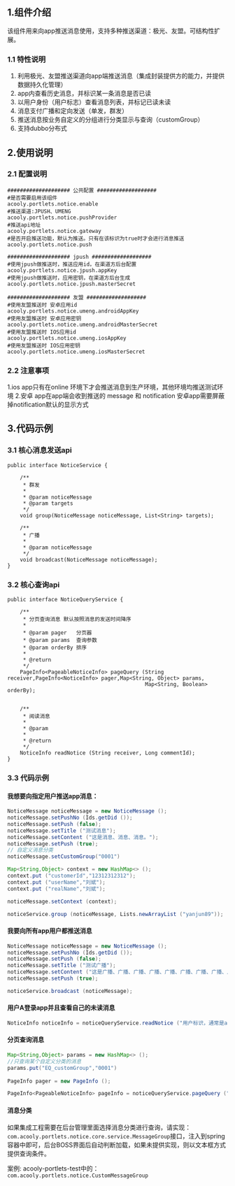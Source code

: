 ## 1.组件介绍
该组件用来向app推送消息使用，支持多种推送渠道：极光、友盟。可结构性扩展。

### 1.1 特性说明
1. 利用极光、友盟推送渠道向app端推送消息（集成封装提供方的能力，并提供数据持久化管理）
2. app内查看历史消息，并标识某一条消息是否已读
3. 以用户身份（用户标志）查看消息列表，并标记已读未读
4. 消息支付广播和定向发送（单发，群发）
5. 推送消息按业务自定义的分组进行分类显示与查询（customGroup）
6. 支持dubbo分布式


## 2.使用说明
### 2.1 配置说明

```
#################### 公共配置 ###################
#是否需要启用该组件
acooly.portlets.notice.enable
#推送渠道:JPUSH、UMENG
acooly.portlets.notice.pushProvider
#推送api地址
acooly.portlets.notice.gateway
#是否开启推送功能，默认为推送。只有在该标识为true时才会进行消息推送
acooly.portlets.notice.push

#################### jpush ###################
#使用jpush做推送时，推送应用id，在渠道方后台配置
acooly.portlets.notice.jpush.appKey
#使用jpush做推送时，应用密钥，在渠道方后台生成
acooly.portlets.notice.jpush.masterSecret

#################### 友盟 ###################
#使用友盟推送时 安卓应用id
acooly.portlets.notice.umeng.androidAppKey
#使用友盟推送时 安卓应用密钥
acooly.portlets.notice.umeng.androidMasterSecret
#使用友盟推送时 IOS应用id
acooly.portlets.notice.umeng.iosAppKey
#使用友盟推送时 IOS应用密钥
acooly.portlets.notice.umeng.iosMasterSecret
```

### 2.2 注意事项
1.ios app只有在online 环境下才会推送消息到生产环境，其他环境均推送测试环境
2.安卓 app在app端会收到推送的 message 和 notification 安卓app需要屏蔽掉notification默认的显示方式

## 3.代码示例

### 3.1 核心消息发送api
```
public interface NoticeService {

    /**
     * 群发
     *
     * @param noticeMessage
     * @param targets
     */
    void group(NoticeMessage noticeMessage, List<String> targets);

    /**
     * 广播
     *
     * @param noticeMessage
     */
    void broadcast(NoticeMessage noticeMessage);
}

```
### 3.2 核心查询api

```
public interface NoticeQueryService {
	
	/**
	 * 分页查询消息 默认按照消息的发送时间降序
	 *
	 * @param pager   分页器
	 * @param params  查询参数
	 * @param orderBy 排序
	 *
	 * @return
	 */
	PageInfo<PageableNoticeInfo> pageQuery (String receiver,PageInfo<NoticeInfo> pager,Map<String, Object> params,
	                                        Map<String, Boolean> orderBy);
	
	
	/**
	 * 阅读消息
	 *
	 * @param
	 *
	 * @return
	 */
	NoticeInfo readNotice (String receiver, Long commentId);
}
```

### 3.3 代码示例

#### 我想要向指定用户推送app消息：

```java
NoticeMessage noticeMessage = new NoticeMessage ();
noticeMessage.setPushNo (Ids.getDid ());
noticeMessage.setPush (false);
noticeMessage.setTitle ("测试消息");
noticeMessage.setContent ("这是消息、消息、消息。");
noticeMessage.setPush (true);
// 自定义消息分类
noticeMessage.setCustomGroup("0001")

Map<String,Object> context = new HashMap<> ();
context.put ("customerId","12312312312");
context.put ("userName","刘斌");
context.put ("realName","刘斌");

noticeMessage.setContext (context);

noticeService.group (noticeMessage, Lists.newArrayList ("yanjun89"));

```

#### 我要向所有app用户都推送消息

```java
NoticeMessage noticeMessage = new NoticeMessage ();
noticeMessage.setPushNo (Ids.getDid ());
noticeMessage.setPush (false);
noticeMessage.setTitle ("测试广播");
noticeMessage.setContent ("这是广播、广播、广播、广播、广播、广播、广播、广播、广播、广播、广播、广播、广播。");
noticeMessage.setPush (true);

noticeService.broadcast (noticeMessage);

```

#### 用户A登录app并且查看自己的未读消息


```java
NoticeInfo noticeInfo = noticeQueryService.readNotice ("用户标识，通常是alias", 消息id);

```

#### 分页查询消息

```java
Map<String,Object> params = new HashMap<> ();
//只查询某个自定义分类的消息
params.put("EQ_customGroup","0001")
		
PageInfo pager = new PageInfo ();

PageInfo<PageableNoticeInfo> pageInfo = noticeQueryService.pageQuery ("yanjun89", pager, params, null);
``` 

#### 消息分类

如果集成工程需要在后台管理里面选择消息分类进行查询，请实现：`com.acooly.portlets.notice.core.service.MessageGroup`接口，注入到spring容器中即可，后台BOSS界面后自动判断加载，如果未提供实现，则以文本框方式提供查询条件。

案例: acooly-portlets-test中的：`com.acooly.portlets.notice.CustomMessageGroup`

